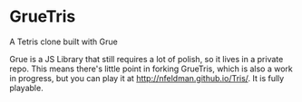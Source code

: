 GrueTris
========

A Tetris clone built with Grue

Grue is a JS Library that still requires a lot of polish, so it lives in a private repo. This means there's little point in forking GrueTris, which is also a work in progress, but you can play it at http://nfeldman.github.io/Tris/. It is fully playable.
